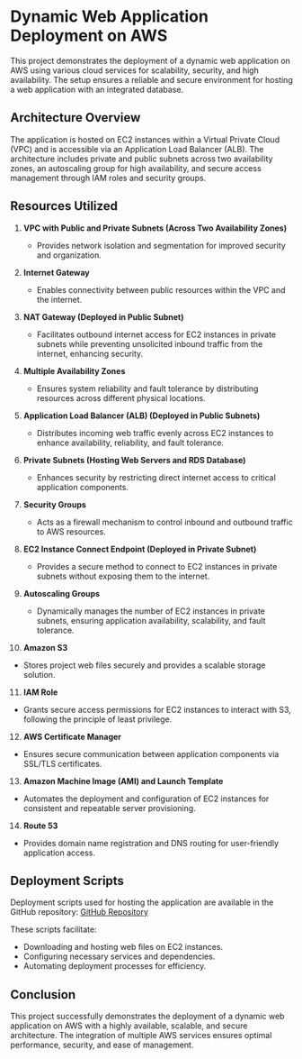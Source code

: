 # Dynamic Web Application Deployment on AWS

This project demonstrates the deployment of a dynamic web application on AWS using various cloud services for scalability, security, and high availability. The setup ensures a reliable and secure environment for hosting a web application with an integrated database.

## Architecture Overview
The application is hosted on EC2 instances within a Virtual Private Cloud (VPC) and is accessible via an Application Load Balancer (ALB). The architecture includes private and public subnets across two availability zones, an autoscaling group for high availability, and secure access management through IAM roles and security groups.

## Resources Utilized

1. **VPC with Public and Private Subnets (Across Two Availability Zones)**  
   - Provides network isolation and segmentation for improved security and organization.

2. **Internet Gateway**  
   - Enables connectivity between public resources within the VPC and the internet.

3. **NAT Gateway (Deployed in Public Subnet)**  
   - Facilitates outbound internet access for EC2 instances in private subnets while preventing unsolicited inbound traffic from the internet, enhancing security.

4. **Multiple Availability Zones**  
   - Ensures system reliability and fault tolerance by distributing resources across different physical locations.

5. **Application Load Balancer (ALB) (Deployed in Public Subnets)**  
   - Distributes incoming web traffic evenly across EC2 instances to enhance availability, reliability, and fault tolerance.

6. **Private Subnets (Hosting Web Servers and RDS Database)**  
   - Enhances security by restricting direct internet access to critical application components.

7. **Security Groups**  
   - Acts as a firewall mechanism to control inbound and outbound traffic to AWS resources.

8. **EC2 Instance Connect Endpoint (Deployed in Private Subnet)**  
   - Provides a secure method to connect to EC2 instances in private subnets without exposing them to the internet.

9. **Autoscaling Groups**  
   - Dynamically manages the number of EC2 instances in private subnets, ensuring application availability, scalability, and fault tolerance.

10. **Amazon S3**  
   - Stores project web files securely and provides a scalable storage solution.

11. **IAM Role**  
   - Grants secure access permissions for EC2 instances to interact with S3, following the principle of least privilege.

12. **AWS Certificate Manager**  
   - Ensures secure communication between application components via SSL/TLS certificates.

13. **Amazon Machine Image (AMI) and Launch Template**  
   - Automates the deployment and configuration of EC2 instances for consistent and repeatable server provisioning.

14. **Route 53**  
   - Provides domain name registration and DNS routing for user-friendly application access.

## Deployment Scripts
Deployment scripts used for hosting the application are available in the GitHub repository:
[GitHub Repository](https://github.com/tifedaramola/Dynamic-web-app-AWS.git)

These scripts facilitate:
- Downloading and hosting web files on EC2 instances.
- Configuring necessary services and dependencies.
- Automating deployment processes for efficiency.

## Conclusion
This project successfully demonstrates the deployment of a dynamic web application on AWS with a highly available, scalable, and secure architecture. The integration of multiple AWS services ensures optimal performance, security, and ease of management.


